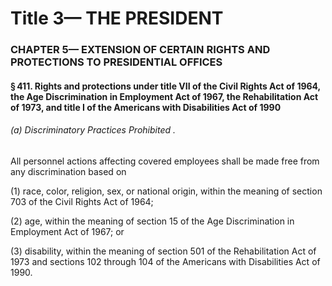 
# Title 3— THE PRESIDENT
### CHAPTER 5— EXTENSION OF CERTAIN RIGHTS AND PROTECTIONS TO PRESIDENTIAL OFFICES
#### § 411. Rights and protections under title VII of the Civil Rights Act of 1964, the Age Discrimination in Employment Act of 1967, the Rehabilitation Act of 1973, and title I of the Americans with Disabilities Act of 1990
###### (a) Discriminatory Practices Prohibited .

All personnel actions affecting covered employees shall be made free from any discrimination based on

(1) race, color, religion, sex, or national origin, within the meaning of section 703 of the Civil Rights Act of 1964;

(2) age, within the meaning of section 15 of the Age Discrimination in Employment Act of 1967; or

(3) disability, within the meaning of section 501 of the Rehabilitation Act of 1973 and sections 102 through 104 of the Americans with Disabilities Act of 1990.
